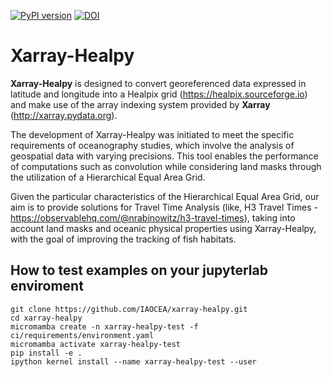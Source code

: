 [![PyPI version](https://img.shields.io/pypi/v/xarray-healpy.svg)](https://pypi.org/project/xarray-healpy)
[![DOI](https://zenodo.org/badge/DOI/10.5281/zenodo.15050695.svg)](https://doi.org/10.5281/zenodo.15050695)

# Xarray-Healpy

**Xarray-Healpy** is designed to convert georeferenced data expressed in latitude and longitude into a Healpix grid (https://healpix.sourceforge.io) and make use of the array indexing system provided by **Xarray** (http://xarray.pydata.org).

The development of Xarray-Healpy was initiated to meet the specific requirements of oceanography studies, which involve the analysis of geospatial data with varying precisions. This tool enables the performance of computations such as convolution while considering land masks through the utilization of a Hierarchical Equal Area Grid.

Given the particular characteristics of the Hierarchical Equal Area Grid, our aim is to provide solutions for Travel Time Analysis (like, H3 Travel Times - https://observablehq.com/@nrabinowitz/h3-travel-times), taking into account land masks and oceanic physical properties using Xarray-Healpy, with the goal of improving the tracking of fish habitats.

## How to test examples on your jupyterlab enviroment

```
git clone https://github.com/IAOCEA/xarray-healpy.git
cd xarray-healpy
micromamba create -n xarray-healpy-test -f ci/requirements/environment.yaml
micromamba activate xarray-healpy-test
pip install -e .
ipython kernel install --name xarray-healpy-test --user

```
